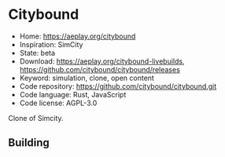 # Citybound

- Home: https://aeplay.org/citybound
- Inspiration: SimCity
- State: beta
- Download: https://aeplay.org/citybound-livebuilds, https://github.com/citybound/citybound/releases
- Keyword: simulation, clone, open content
- Code repository: https://github.com/citybound/citybound.git
- Code language: Rust, JavaScript
- Code license: AGPL-3.0

Clone of Simcity.

## Building
